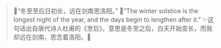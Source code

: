 > 🌙“冬至至后日初长，远在剑南思洛阳。” 
> 🌙“The winter solstice is the longest night of the year, and the days begin to lengthen after it.”
> ✨这句话出自唐代诗人杜甫的《至后》，意思是冬至之后，白天开始变长，而我却远在剑南，思念着洛阳。🎈